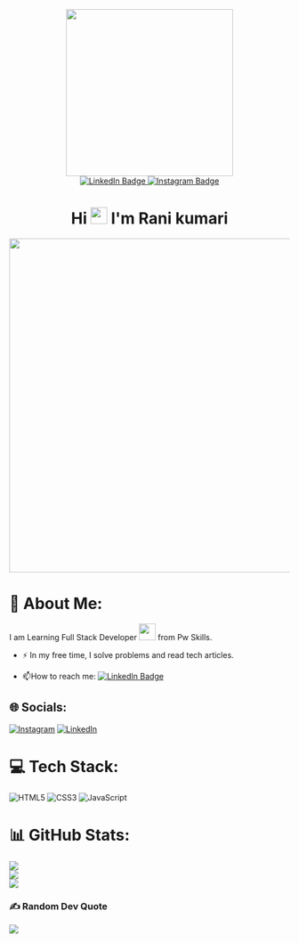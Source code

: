 
<div id="header" align="center">
  <img src=https://media.istockphoto.com/id/1093952750/vector/african-american-happy-girl-learning-coding.jpg?s=612x612&w=0&k=20&c=ixbJ8iPoyARi0M9P5h0-qGdtHxaqGxodcu2__36ZFXQ= width="300"/>
</div>

<div id="badges"  align="center">
  <a href="https://www.linkedin.com/feed/">
    <img src="https://img.shields.io/badge/LinkedIn-blue?style=for-the-badge&logo=linkedin&logoColor=white" alt="LinkedIn Badge"/>
  </a>
  <a href="your-youtube-URL">
    <img src="https://img.shields.io/badge/Instagram-darkpink?style=for-the-badge&logo=instagram&logoColor=white" alt="Instagram Badge"/>
  </a>
  
</div>

</div>
<h1 align="center">
  Hi
  <img src="https://media.giphy.com/media/hvRJCLFzcasrR4ia7z/giphy.gif" width="30px"/>
 I'm Rani kumari
</h1>

<div align="center">
  <img src="https://mir-s3-cdn-cf.behance.net/project_modules/disp/601014116770475.6068beff4640a.gif" width="600" />
</div>


# 💫 About Me: 
I am Learning Full Stack Developer <img src="https://media.giphy.com/media/WUlplcMpOCEmTGBtBW/giphy.gif" width="30"> from Pw Skills.

- :zap: In my free time, I solve problems and read tech articles.

- :mailbox:How to reach me: <a href="https://www.linkedin.com/feed/">
    <img src="https://img.shields.io/badge/LinkedIn-blue?style=for-the-badge&logo=linkedin&logoColor=white" alt="LinkedIn Badge"/>
  </a>
  


## 🌐 Socials:
[![Instagram](https://img.shields.io/badge/Instagram-%23E4405F.svg?logo=Instagram&logoColor=white)](https://instagram.com/rani_kr310) [![LinkedIn](https://img.shields.io/badge/LinkedIn-%230077B5.svg?logo=linkedin&logoColor=white)](https://linkedin.com/in/rani-kumari310) 

# 💻 Tech Stack:
![HTML5](https://img.shields.io/badge/html5-%23E34F26.svg?style=for-the-badge&logo=html5&logoColor=white) ![CSS3](https://img.shields.io/badge/css3-%231572B6.svg?style=for-the-badge&logo=css3&logoColor=white) ![JavaScript](https://img.shields.io/badge/javascript-%23323330.svg?style=for-the-badge&logo=javascript&logoColor=%23F7DF1E)
# 📊 GitHub Stats:
![](https://github-readme-stats.vercel.app/api?username=ranikumari&theme=monokai&hide_border=false&include_all_commits=false&count_private=true)<br/>
![](https://github-readme-streak-stats.herokuapp.com/?user=ranikumari&theme=monokai&hide_border=false)<br/>
![](https://github-readme-stats.vercel.app/api/top-langs/?username=ranikumari&theme=monokai&hide_border=false&include_all_commits=false&count_private=true&layout=compact)

### ✍️ Random Dev Quote
![](https://quotes-github-readme.vercel.app/api?type=horizontal&theme=tokyonight)


